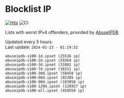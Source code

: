 # Blocklist IP

[![Hits](https://hits.seeyoufarm.com/api/count/incr/badge.svg?url=https%3A%2F%2Fgithub.com%2Fborestad%2Fblocklist-ip%2F&count_bg=%2379C83D&title_bg=%23555555&icon=&icon_color=%23E7E7E7&title=hits&edge_flat=false)](https://hits.seeyoufarm.com)  ![CI](https://img.shields.io/github/workflow/status/borestad/blocklist-ip/CI?style=flat-square)

Lists with worst IPv4 offenders, provided by [AbuseIPDB](https://www.abuseipdb.com/)

<!-- FOOTER-PLACEHOLDER -->
Updated every 5 hours<br>
Last update: `2024-01-23 - 01:19:32`
```
abuseipdb-s100-1d.ipset (25516 ip)
abuseipdb-s100-2d.ipset (29364 ip)
abuseipdb-s100-3d.ipset (31802 ip)
abuseipdb-s100-7d.ipset (38311 ip)
abuseipdb-s100-30d.ipset (58458 ip)
abuseipdb-s100-60d.ipset (82385 ip)
abuseipdb-s100-90d.ipset (103058 ip)
abuseipdb-s100-120d.ipset (128927 ip)
abuseipdb-s100-all.ipset (458550 ip)
```
